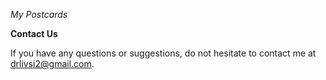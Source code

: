 *My Postcards*

**Contact Us**

If you have any questions or suggestions, do not hesitate to contact me at drlivsi2@gmail.com.
